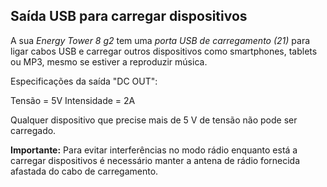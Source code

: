 ## Saída USB para carregar dispositivos

A sua *Energy Tower 8 g2* tem uma *porta USB de carregamento (21)* para ligar cabos USB e carregar outros dispositivos como smartphones, tablets ou MP3, mesmo se estiver a reproduzir música.

Especificações da saída "DC OUT": 

Tensão = 5V 
Intensidade = 2A

Qualquer dispositivo que precise mais de 5 V de tensão não pode ser carregado.

**Importante:** Para evitar interferências no modo rádio enquanto está a carregar dispositivos é necessário manter a antena de rádio fornecida afastada do cabo de carregamento.

